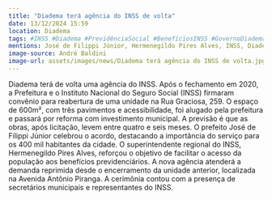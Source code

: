 ```yaml
---
title: "Diadema terá agência do INSS de volta"
date: 13/12/2024 15:59
location: Diadema
tags: #INSS #Diadema #PrevidênciaSocial #BenefíciosINSS #GovernoDiadema #ReaberturaINSS #Acessibilidade #Saúde #BemEstar #ServiçosPúblicos #abc360noticias
mentions: José de Filippi Júnior, Hermenegildo Pires Alves, INSS, Diadema, Rua Graciosa, Teatro Clara Nunes, Avenida Antônio Piranga, Mario Reali, Fatinha Queiroz, José Antônio da Silva, Neuceli Bonafé, Rubens Xavier, Ricardo Perez, Jeferson Leite, Dulce Ana Coutinho Vilela Marin, Renato Menezes, Sergio Cheque Bernardo.
image-source: André Baldini
image-url: assets/images/news/Diadema terá agência do INSS de volta.jpg
---
```


Diadema terá de volta uma agência do INSS.  Após o fechamento em 2020, a Prefeitura e o Instituto Nacional do Seguro Social (INSS) firmaram convênio para reabertura de uma unidade na Rua Graciosa, 259. O espaço de 600m², com três pavimentos e acessibilidade,  foi alugado pela prefeitura e passará por reforma com investimento municipal.  A previsão é que as obras, após licitação, levem entre quatro e seis meses.  O prefeito José de Filippi Júnior celebrou o acordo, destacando a importância do serviço para os 400 mil habitantes da cidade.  O superintendente regional do INSS, Hermenegildo Pires Alves, reforçou o objetivo de facilitar o acesso da população aos benefícios previdenciários.  A nova agência atenderá a demanda reprimida desde o encerramento da unidade anterior, localizada na Avenida Antônio Piranga.  A cerimônia contou com a presença de secretários municipais e representantes do INSS.
